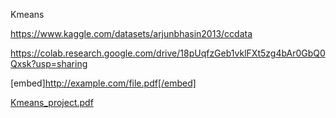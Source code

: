 Kmeans

https://www.kaggle.com/datasets/arjunbhasin2013/ccdata

https://colab.research.google.com/drive/18pUqfzGeb1vklFXt5zg4bAr0GbQ0Qxsk?usp=sharing


[embed]http://example.com/file.pdf[/embed]

[Kmeans_project.pdf](https://github.com/user-attachments/files/16933036/Kmeans_project.pdf)
